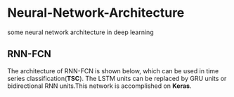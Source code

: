 # Neural-Network-Architecture
some neural network architecture in deep learning

## RNN-FCN
The architecture of RNN-FCN is shown below, which can be used in time series classification(**TSC**). The LSTM units can be replaced by GRU units or bidirectional RNN units.This network is accomplished on **Keras**.
